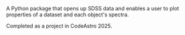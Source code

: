 A Python package that opens up SDSS data and enables a user to plot properties of a dataset and each object's spectra.

Completed as a project in CodeAstro 2025.
